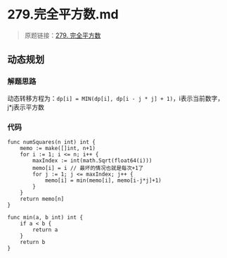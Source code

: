 # 279.完全平方数.md

> 原题链接：[279. 完全平方数](https://leetcode-cn.com/problems/perfect-squares/)

## 动态规划
### 解题思路
动态转移方程为：``dp[i] = MIN(dp[i], dp[i - j * j] + 1)``，i表示当前数字，j*j表示平方数
### 代码
```golang
func numSquares(n int) int {
	memo := make([]int, n+1)
	for i := 1; i <= n; i++ {
		maxIndex := int(math.Sqrt(float64(i)))
		memo[i] = i // 最坏的情况也就是每次+1了
		for j := 1; j <= maxIndex; j++ {
			memo[i] = min(memo[i], memo[i-j*j]+1)
		}
	}
	return memo[n]
}

func min(a, b int) int {
	if a < b {
		return a
	}
	return b
}
```